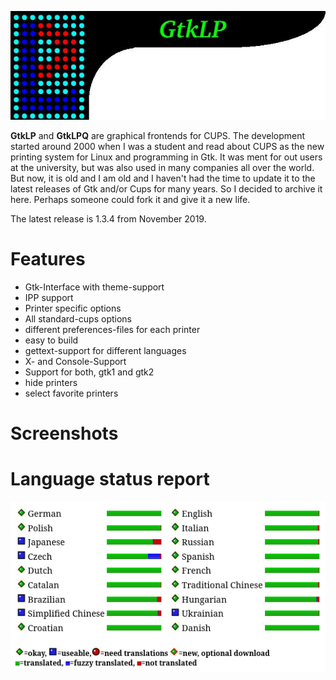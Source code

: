 ![Logo](images/logo.png)

**GtkLP** and **GtkLPQ** are graphical frontends for CUPS. 
The development started around 2000 when I was a student and read about CUPS as the new printing system for Linux and programming in Gtk.
It was ment for out users at the university, but was also used in many companies all over the world. 
But now, it is old and I am old and I haven't had the time to update it to the latest releases of Gtk and/or Cups for many years.
So I decided to archive it here. Perhaps someone could fork it and give it a new life.

The latest release is 1.3.4 from November 2019.

# Features
- Gtk-Interface with theme-support
- IPP support
- Printer specific options
- All standard-cups options
- different preferences-files for each printer
- easy to build
- gettext-support for different languages
- X- and Console-Support
- Support for both, gtk1 and gtk2
- hide printers
- select favorite printers

# Screenshots



# Language status report
![Translation-Status](images/translations.png)
